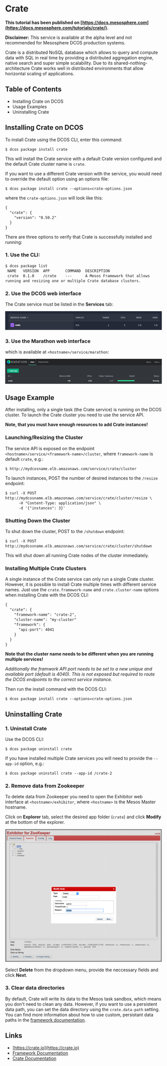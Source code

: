 # Crate

**This tutorial has been published on [https://docs.mesosphere.com](https://docs.mesosphere.com/tutorials/crate/).**

**Disclaimer:** This service is available at the alpha level and not recommended for Mesosphere DCOS production systems.

Crate is a distributed NoSQL database which allows to query and compute data with SQL in real time by providing a distributed aggregation engine, native search and super simple scalability. Due to its shared-nothing-architecture Crate works well in distributed environments that allow horizontal scaling of applications.


## Table of Contents

* Installing Crate on DCOS
* Usage Examples
* Uninstalling Crate


## Installing Crate on DCOS

To install Crate using the DCOS CLI, enter this command:

    $ dcos package install crate
    
This will install the Crate service with a default Crate version configured and the default Crate cluster name is `crate`.

If you want to use a different Crate version with the service, you would need to override the default option using an options file:

    $ dcos package install crate --options=crate-options.json

where the `crate-options.json` will look like this:

    {
      "crate": {
        "version": "0.50.2"
      }
    }


There are three options to verify that Crate is successfully installed and running:

### 1\. Use the CLI:

    $ dcos package list
     NAME   VERSION  APP       COMMAND  DESCRIPTION
     crate  0.1.0    /crate    ---      A Mesos Framework that allows running and resizing one or multiple Crate database clusters.

### 2\. Use the DCOS web interface

The Crate service must be listed in the **Services** tab:

![screenshot-crateservice-dcos.png](screenshot-crateservice-dcos.png)

### 3\. Use the Marathon web interface

which is available at `<hostname>/service/marathon`:

![screenshot-crateservice-marathon.png](screenshot-crateservice-marathon.png)


## Usage Example

After installing, only a single task (the Crate service) is running on the DCOS cluster. To launch the Crate cluster you need to use the service API.

**Note, that you must have enough resources to add Crate instances!**


### Launching/Resizing the Cluster

The service API is exposed on the endpoint `<hostname>/service/<framework-name>/cluster`, where `framework-name` is default `crate`, e.g.:

    $ http://mydcosname.elb.amazonaws.com/service/crate/cluster

To launch instances, POST the number of desired instances to the `/resize` endpoint:

    $ curl -X POST http://mydcosname.elb.amazonaws.com/service/crate/cluster/resize \
          -H "Content-Type: application/json" \
          -d '{"instances": 3}'


### Shutting Down the Cluster

To shut down the cluster, POST to the `/shutdown` endpoint:

    $ curl -X POST http://mydcosname.elb.amazonaws.com/service/crate/cluster/shutdown

This will shut down all running Crate nodes of the cluster immediately.


### Installing Multiple Crate Clusters

A single instance of the Crate service can only run a single Crate cluster. However, it is possible to install Crate multiple times with different service names. Just use the ``crate.framework-name`` and ``crate.cluster-name`` options when installing Crate with the DCOS CLI:

    {
      "crate": {
        "framework-name": "crate-2",
        "cluster-name": "my-cluster"
        "framework": {
          "api-port": 4041
        }
      }
    }

**Note that the cluster name needs to be different when you are running multiple services!**

_Additionally the framwork API port needs to be set to a new unique and available port (default is 4040). This is not exposed but required to route the DCOS endpoints to the correct service instance._

Then run the install command with the DCOS CLI:

    $ dcos package install crate --options=crate-options.json


## Uninstalling Crate

### 1\. Uninstall Crate

Use the DCOS CLI:

    $ dcos package uninstall crate
    
If you have installed multiple Crate services you will need to provide the ``--app-id`` option, e.g.:

    $ dcos package uninstall crate --app-id /crate-2

### 2\. Remove data from Zookeeper

To delete data from Zookeeper you need to open the Exhibitor web interface at `<hostname>/exhibitor`, where `<hostname>` is the Mesos Master hostname.

Click on **Explorer** tab, select the desired app folder (``crate``) and click **Modify** at the bottom of the explorer.

![screenshot-delete-zookeeper.png](screenshot-delete-zookeeper.png)

Select **Delete** from the dropdown menu, provide the neccessary fields and click **Next**.


### 3\. Clear data directories

By default, Crate will write its data to the Mesos task sandbox, which means you don't need to clean any data.
However, if you want to use a persistent data path, you can set the data directory using the `crate.data-path` setting.
You can find more information about how to use custom, persistant data paths in the [framework documentation](https://github.com/crate/crate-mesos-framework#persistent-data-paths).


## Links

- [https://crate.io](https://crate.io)
- [Framework Documentation](https://github.com/crate/crate-mesos-framework/blob/master/README.rst)
- [Crate Documentation](https://crate.io/docs/en/stable/)

